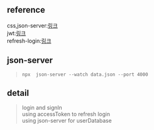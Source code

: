 ## reference
css,json-server:[링크](https://velog.io/@hoon_dev/%EB%A6%AC%EC%95%A1%ED%8A%B8%EB%A1%9C-%EB%A1%9C%EA%B7%B8%EC%9D%B8-%EA%B8%B0%EB%8A%A5-%EA%B5%AC%ED%98%84%ED%95%98%EA%B8%B0)  
jwt:[링크](https://medium.com/@d971106b/%EC%82%BD%EC%A7%88%EA%B8%B0%EB%A1%9D-%EB%A1%9C%EA%B7%B8%EC%9D%B8-api-%EC%9E%91%EC%84%B1-jwt-refresh-token-access-token-http-only-92570160fa1c)  
refresh-login:[링크](https://velog.io/@yaytomato/%ED%94%84%EB%A1%A0%ED%8A%B8%EC%97%90%EC%84%9C-%EC%95%88%EC%A0%84%ED%95%98%EA%B2%8C-%EB%A1%9C%EA%B7%B8%EC%9D%B8-%EC%B2%98%EB%A6%AC%ED%95%98%EA%B8%B0)  

## json-server
> ```npx  json-server --watch data.json --port 4000```

## detail
> login and signIn  
> using accessToken to refresh login   
> using json-server for userDatabase  

